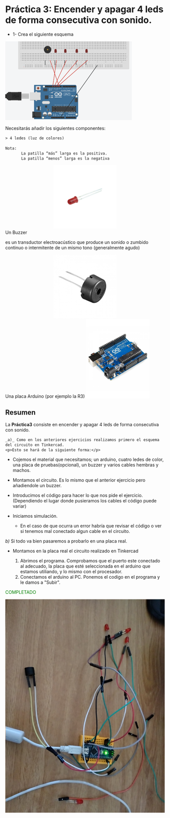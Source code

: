 
    
# Práctica 3: Encender y apagar 4 leds de forma consecutiva con sonido.

- 1- Crea el siguiente esquema 

<img src="ImagenEjercicio.png" alt="drawing" width="400px"/>

Necesitarás añadir los siguientes componentes: 

    > 4 ledes (luz de colores)

    Nota:
           La patilla “más” larga es la positiva.
           La patilla “menos” larga es la negativa 

      
<div align="center">
<img src="../imagenes_readme/ledRojo.jpg" alt="drawing" width="200px"/>
</div>
    Un Buzzer

 <p> es un transductor electroacústico que produce un sonido o zumbido continuo o intermitente de un mismo tono (generalmente agudo)</p>
<center>
<img src="../imagenes_readme/buzzer.jpg" alt="drawing" width="200px"/>
</center>
    Una placa Arduino (por ejemplo la R3)

<img src="../imagenes_readme/arduino.jpg" alt="drawing" width="200px"/>


## Resumen 
La  __Práctica3__ consiste en encender y apagar 4 leds de forma consecutiva con sonido.

    _a)_ Como en los anteriores ejercicios realizamos primero el esquema del circuito en Tinkercad.
    <p>Esto se hará de la siguiente forma:</p>

- Cojemos el material que necesitamos; un arduino, cuatro ledes de color, una placa de pruebas(opcional), un buzzer y  varios cables hembras y machos.
- Montamos el circuito. Es lo mismo que el anterior ejercicio pero añadiendole un buzzer.
- Introducimos el código para hacer lo que nos pide el ejercicio. (Dependiendo el lugar donde pusieramos los cables el código puede variar)
  
- Iniciamos simulación.
    - En el caso de que ocurra un error habría que revisar el código o ver si tenemos mal conectado algun cable en el circuito.


_b)_ Si todo va bien pasaremos a probarlo en una placa real.

  
- Montamos en la placa real el circuito realizado en Tinkercad 
         
    1. Abrimos el programa. Comprobamos que el puerto este conectado al adecuado, la placa que esté seleccionada en el arduino que estamos utiliando, y lo mismo con el procesador.
    2. Conectamos el arduino al PC. Ponemos el codigo en el programa y le damos a "Subir".
    
<span style='color:green'>COMPLETADO</span>

<div align="center">

<img src="ArduinoRealPractica3.jpg" alt="drawing" width="600px" />

</div>



  
